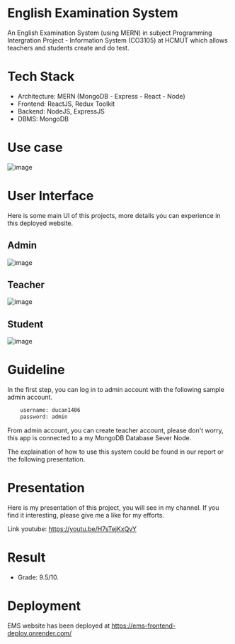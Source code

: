 # English Examination System

An English Examination System (using MERN) in subject Programming Intergration Project - Information System (CO3105) at HCMUT which allows teachers and
students create and do test. 

# Tech Stack

* Architecture: MERN (MongoDB - Express - React - Node)
* Frontend: ReactJS, Redux Toolkit
* Backend: NodeJS, ExpressJS
* DBMS: MongoDB

# Use case
![image](https://user-images.githubusercontent.com/86992472/216091394-209be9fe-8c5f-4f1f-be3f-c5f17a0195f5.png)

# User Interface

Here is some main UI of this projects, more details you can experience in this deployed website.

## Admin

![image](https://user-images.githubusercontent.com/86992472/216093452-2d2daee1-b346-45bb-b269-0c52a7079d7f.png)

## Teacher

![image](https://user-images.githubusercontent.com/86992472/216094658-5babab53-4b51-4064-82cb-4a05f83985aa.png)

##  Student

![image](https://user-images.githubusercontent.com/86992472/216094995-e58f86bc-26a2-40b6-8d92-bff29abdb99f.png)

# Guideline
In the first step, you can log in to admin account with the following sample admin account.
```bash
    username: ducan1406
    password: admin
```
From admin account, you can create teacher account, please don't worry, this app is connected to a my MongoDB Database Sever Node.

The explaination of how to use this system could be found in our report or the following presentation.

# Presentation

Here is my presentation of this project, you will see in my channel. If you find it interesting, please give me a like for my efforts.

Link youtube: https://youtu.be/H7sTejKxQvY

# Result

* Grade: 9.5/10.

# Deployment

EMS website has been deployed at https://ems-frontend-deploy.onrender.com/
